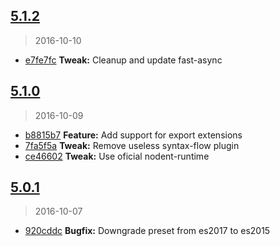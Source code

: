 <a name="5.1.2"></a>
## [5.1.2](https://github.com/simondegraeve/babel-preset-saya/compare/v5.1.1...v5.1.2)
> 2016-10-10

* [e7fe7fc](https://github.com/simondegraeve/babel-preset-saya/commit/e7fe7fc) **Tweak:** Cleanup and update fast-async

<a name="5.1.0"></a>
## [5.1.0](https://github.com/simondegraeve/babel-preset-saya/compare/v5.0.2...v5.1.0)
> 2016-10-09

* [b8815b7](https://github.com/simondegraeve/babel-preset-saya/commit/b8815b7) **Feature:** Add support for export extensions
* [7fa5f5a](https://github.com/simondegraeve/babel-preset-saya/commit/7fa5f5a) **Tweak:** Remove useless syntax-flow plugin
* [ce46602](https://github.com/simondegraeve/babel-preset-saya/commit/ce46602) **Tweak:** Use oficial nodent-runtime

<a name="5.0.1"></a>
## [5.0.1](https://github.com/simondegraeve/babel-preset-saya/compare/v5.0.0...v5.0.1)
> 2016-10-07

* [920cddc](https://github.com/simondegraeve/babel-preset-saya/commit/920cddc) **Bugfix:** Downgrade preset from es2017 to es2015


